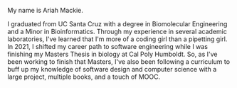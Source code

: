 

My name is Ariah Mackie. 

I graduated from UC Santa Cruz with a degree in Biomolecular Engineering and a Minor in Bioinformatics. Through my experience in several academic laboratories, I've learned that I'm more of a coding girl than a pipetting girl. In 2021, I shifted my career path to software engineering while I was finishing my Masters Thesis in biology at Cal Poly Humboldt. So, as I've been working to finish that Masters, I've also been following a curriculum to buff up my knowledge of software design and computer science with a large project, multiple books, and a touch of MOOC.

 

